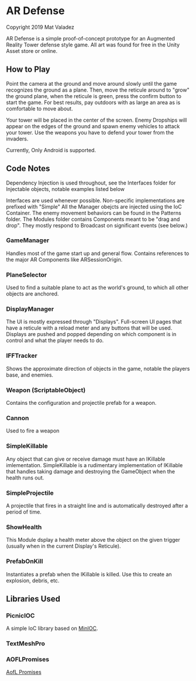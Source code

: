 AR Defense
===========================
Copyright 2019 Mat Valadez

AR Defense is a simple proof-of-concept prototype for an Augmented Reality Tower defense style game.
All art was found for free in the Unity Asset store or online.


## How to Play

Point the camera at the ground and move around slowly until the game recognizes the ground as a plane.
Then, move the reticule around to "grow" the ground plane, when the reticule is green, press the confirm button
to start the game. For best results, pay outdoors with as large an area as is comfortable to move about.

Your tower will be placed in the center of the screen. Enemy Dropships will appear on the edges of the ground and spawn
enemy vehicles to attack your tower. Use the weapons you have to defend your tower from the invaders.

Currently, Only Android is supported.


## Code Notes
Dependency Injection is used throughout, see the Interfaces folder for Injectable objects, notable examples listed below

Interfaces are used whenever possible. Non-specific implementations are prefixed with "Simple"
All the Manager obejcts are injected using the IoC Container.
The enemy movement behaviors can be found in the Patterns folder.
The Modules folder contains Components meant to be "drag and drop". They mostly respond to Broadcast on significant events (see below.)

### GameManager
Handles most of the game start up and general flow. Contains references to the major AR Components like ARSessionOrigin.
### PlaneSelector
Used to find a suitable plane to act as the world's ground, to which all other objects are anchored.
### DisplayManager
The UI is mostly expressed through "Displays". Full-screen UI pages that have a reticule with a reload meter
and any buttons that will be used. Displays are pushed and popped depending on which component is in control
and what the player needs to do.
### IFFTracker
Shows the approximate direction of objects in the game, notable the players base, and enemies.
### Weapon (ScriptableObject)
Contains the configuration and projectile prefab for a weapon.
### Cannon
Used to fire a weapon
### SimpleKillable
Any object that can give or receive damage must have an IKillable imlementation. SimpleKillable is a rudimentary implementation
of IKillable that handles taking damage and destroying the GameObject when the health runs out.
### SimpleProjectile
A projectile that fires in a straight line and is automatically destroyed after a period of time.
### ShowHealth
This Module dsplay a health meter above the object on the given trigger (usually when in the current Display's Reticule).
### PrefabOnKill
Instantiates a prefab when the IKillable is killed. Use this to create an explosion, debris, etc.


## Libraries Used
### PicnicIOC
A simple IoC library based on [MinIOC](https://github.com/microsoft/MinIoC).
### TextMeshPro
### AOFLPromises
[AofL Promises](https://github.com/AgeOfLearning/promises)
